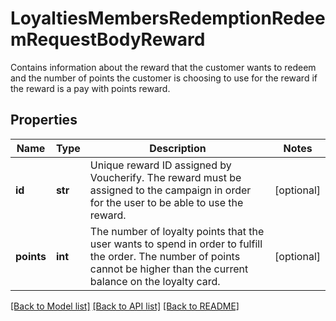 # LoyaltiesMembersRedemptionRedeemRequestBodyReward

Contains information about the reward that the customer wants to redeem and the number of points the customer is choosing to use for the reward if the reward is a pay with points reward.

## Properties

Name | Type | Description | Notes
------------ | ------------- | ------------- | -------------
**id** | **str** | Unique reward ID assigned by Voucherify. The reward must be assigned to the campaign in order for the user to be able to use the reward. | [optional] 
**points** | **int** | The number of loyalty points that the user wants to spend in order to fulfill the order. The number of points cannot be higher than the current balance on the loyalty card. | [optional] 

[[Back to Model list]](../README.md#documentation-for-models) [[Back to API list]](../README.md#documentation-for-api-endpoints) [[Back to README]](../README.md)


